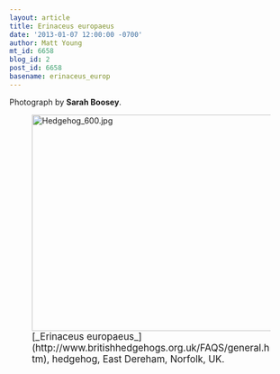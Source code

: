 ```yaml
---
layout: article
title: Erinaceus europaeus
date: '2013-01-07 12:00:00 -0700'
author: Matt Young
mt_id: 6658
blog_id: 2
post_id: 6658
basename: erinaceus_europ
---
```

Photograph by **Sarah Boosey**.

<figure>
<img src="http://pandasthumb.org/Hedgehog_600.jpg" alt="Hedgehog_600.jpg" width="600" height="384" />
<figcaption markdown="span">
<big>[_Erinaceus europaeus_](http://www.britishhedgehogs.org.uk/FAQS/general.htm), hedgehog, East Dereham, Norfolk, UK.</big>

</figcaption>
</figure>
